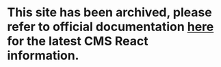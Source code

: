 # This site has been archived, please refer to official documentation [here](https://developers.hubspot.com/docs/guides/cms/react/overview) for the latest CMS React information.

